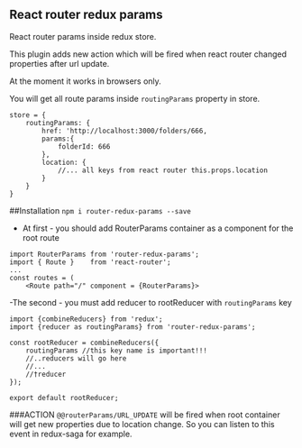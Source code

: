 ## React router redux params

React router params inside redux store.

This plugin adds new action which will be fired when
react router changed properties after url update.

At the moment it works in browsers only.

You will get all route params inside `routingParams` property
in store.

```
store = {
    routingParams: {
        href: 'http://localhost:3000/folders/666,
        params:{
            folderId: 666
        },
        location: {
            //... all keys from react router this.props.location
        }
    }
}
```


##Installation
`npm i router-redux-params --save`

- At first - you should add RouterParams container as a component
for the root route
```
import RouterParams from 'router-redux-params';
import { Route }    from 'react-router';
...
const routes = (
    <Route path="/" component = {RouterParams}>

```

-The second - you must add reducer to rootReducer with
`routingParams` key
```
import {combineReducers} from 'redux';
import {reducer as routingParams} from 'router-redux-params';

const rootReducer = combineReducers({
    routingParams //this key name is important!!!
    //..reducers will go here
    //...
    //†reducer
});

export default rootReducer;
```

###ACTION
`@@routerParams/URL_UPDATE` will be fired when root container will get
new properties due to location change. So you can listen to this
event in redux-saga for example.